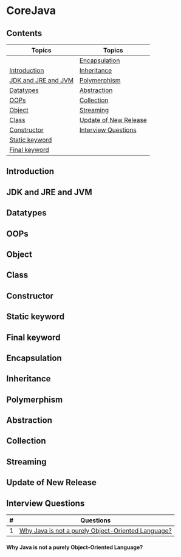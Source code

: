 # CoreJava

## Contents
| Topics | Topics |
| ------ | ------ |
|  | [Encapsulation](#encapsulation) |
| [Introduction](#introduction) | [Inheritance](#inheritance) |
| [JDK and JRE and JVM](#jdk-and-jre-and-jvm) | [Polymerphism](#polymerphism) |
| [Datatypes](#datatypes) | [Abstraction](#abstraction) |
| [OOPs](#oops) | [Collection](#collection) |
| [Object](#object) | [Streaming](#streaming) |
| [Class](#class) | [Update of New Release](#Update-of-New-Release) |
| [Constructor](#constructor) | [Interview Questions](#Interview-Questions) |
| [Static keyword](#static-keyword) |
| [Final keyword](#final-keyword) |


## Introduction



## JDK and JRE and JVM

## Datatypes

## OOPs

## Object

## Class

## Constructor

## Static keyword

## Final keyword

## Encapsulation

## Inheritance

## Polymerphism

## Abstraction

## Collection

## Streaming

## Update of New Release

## Interview Questions

| # | Questions |
| - | --------- |
| 1 | [Why Java is not a purely Object-Oriented Language?](#Why-Java-is-not-a-purely-Object-Oriented-Language?) |


#### Why Java is not a purely Object-Oriented Language?
